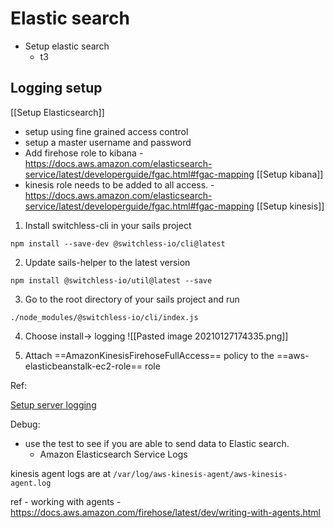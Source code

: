 # Elastic search 


- Setup elastic search
	- t3


## Logging setup 

[[Setup Elasticsearch]]
- setup using fine grained access control
- setup a master username and password
- Add firehose role to kibana - https://docs.aws.amazon.com/elasticsearch-service/latest/developerguide/fgac.html#fgac-mapping
[[Setup kibana]]
- kinesis role needs to be added to all access. - https://docs.aws.amazon.com/elasticsearch-service/latest/developerguide/fgac.html#fgac-mapping
[[Setup kinesis]]



1) Install switchless-cli in your sails project
```shell
npm install --save-dev @switchless-io/cli@latest
```

2) Update sails-helper to the latest version
```shell
npm install @switchless-io/util@latest --save
```

3) Go to the root directory of your sails project and run
```shell
./node_modules/@switchless-io/cli/index.js
```
4) Choose install-> logging 
![[Pasted image 20210127174335.png]]

7) Attach ==AmazonKinesisFirehoseFullAccess== policy to the ==aws-elasticbeanstalk-ec2-role== role


Ref: 

[Setup server logging](file:///Users/alex/Library/Mobile%20Documents/com~apple~CloudDocs/Basecamp-export-Async%20Auto-11-%202-2020/async-auto-hq-11695312/docs-and-files/setup-server-logging-2382992784.html)



Debug:

- use the test to see if you are able to send data to Elastic search. 
	- Amazon Elasticsearch Service Logs


kinesis agent logs are at `/var/log/aws-kinesis-agent/aws-kinesis-agent.log`

ref - working with agents - https://docs.aws.amazon.com/firehose/latest/dev/writing-with-agents.html